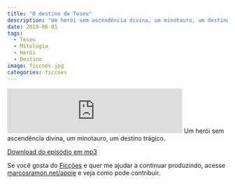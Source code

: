 ```yaml
---
title: "O destino de Teseu"
description: "Um herói sem ascendência divina, um minotauro, um destino trágico."
date: 2019-06-01
tags: 
  - Teseu
  - Mitologia
  - Herói
  - Destino
image: ficcoes.jpg
categories: ficcoes
---
```


<iframe src="https://anchor.fm/podcastficcoes/embed/episodes/O-destino-de-Teseu-e47c4f" height="102px" width="400px" frameborder="0" scrolling="no"></iframe>
Um herói sem ascendência divina, um minotauro, um destino trágico.

[Download do episódio em mp3](https://s3-us-west-2.amazonaws.com/anchor-audio-bank/production/2019-5-2/16285953-44100-2-2708a6bcb9ecf.mp3)
 
Se você gosta do [Ficções](https://marcosramon.net/ficcoes/) e quer me ajudar a continuar produzindo, acesse [marcosramon.net/apoie](https://marcosramon.net/apoie/) e veja como pode contribuir.
